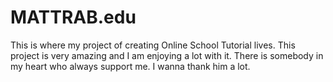 # MATTRAB.edu
This is where my project of creating Online School Tutorial lives. This project is very amazing and I am enjoying a lot with it. There is somebody in my heart who always support me. I wanna thank him a lot.
